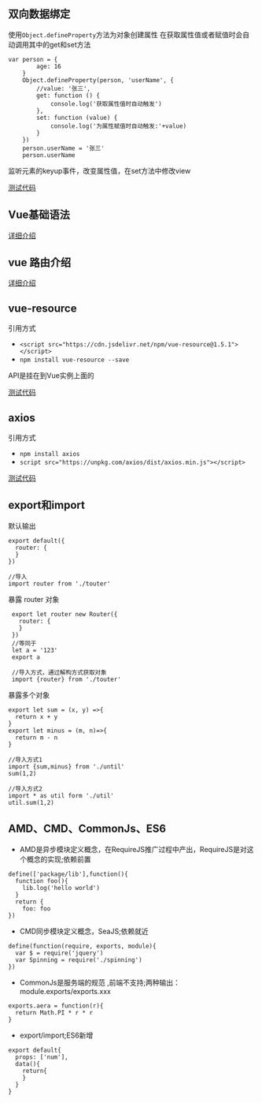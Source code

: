 ## 双向数据绑定

使用`Object.defineProperty`方法为对象创建属性
在获取属性值或者赋值时会自动调用其中的get和set方法

```
var person = {
        age: 16
    }
    Object.defineProperty(person, 'userName', {
        //value: '张三',
        get: function () {
            console.log('获取属性值时自动触发')
        },
        set: function (value) {
            console.log('为属性赋值时自动触发:'+value)
        }
    })
    person.userName = '张三'
    person.userName
```

监听元素的keyup事件，改变属性值，在set方法中修改view

[测试代码](test/01双向数据绑定.html)

## Vue基础语法

[详细介绍](doc/02Vue基础语法.md)

## vue 路由介绍

[详细介绍](doc/03路由基础.md)

## vue-resource

引用方式

- `<script src="https://cdn.jsdelivr.net/npm/vue-resource@1.5.1"></script>`
- `npm install vue-resource --save`

API是挂在到Vue实例上面的

[测试代码](test/04vue-resource.html)

## axios

引用方式

- `npm install axios`
- `script src="https://unpkg.com/axios/dist/axios.min.js"></script>`



[测试代码](test/05axios.html)

## export和import

默认输出
```
export default({
  router: {
  }
})
```

```
//导入
import router from './touter'
```

暴露 router 对象

```
 export let router new Router({
   router: {
   }
 })
 //等同于
 let a = '123'
 export a
```

```
 //导入方式，通过解构方式获取对象
 import {router} from './touter'
```

暴露多个对象

```
export let sum = (x, y) =>{
  return x + y
}
export let minus = (m, n)=>{
  return m - n
}
```

```
//导入方式1
import {sum,minus} from './until'
sum(1,2)
```

```
//导入方式2
import * as util form './util'
util.sum(1,2)
```

## AMD、CMD、CommonJs、ES6

- AMD是异步模块定义概念，在RequireJS推广过程中产出，RequireJS是对这个概念的实现;依赖前置

```
define(['package/lib'],function(){
  function foo(){
    lib.log('hello world')
  }
  return {
    foo: foo
})
```

- CMD同步模块定义概念，SeaJS;依赖就近

```
define(function(require, exports, module){
  var $ = require('jquery')
  var Spinning = require('./spinning')
})
```

- CommonJs是服务端的规范 ,前端不支持;两种输出：module.exports/exports.xxx

```
exports.aera = function(r){
  return Math.PI * r * r
}
```

- export/import;ES6新增

```
export default{
  props: ['num'],
  data(){
    return{
    }
  }
}
```
